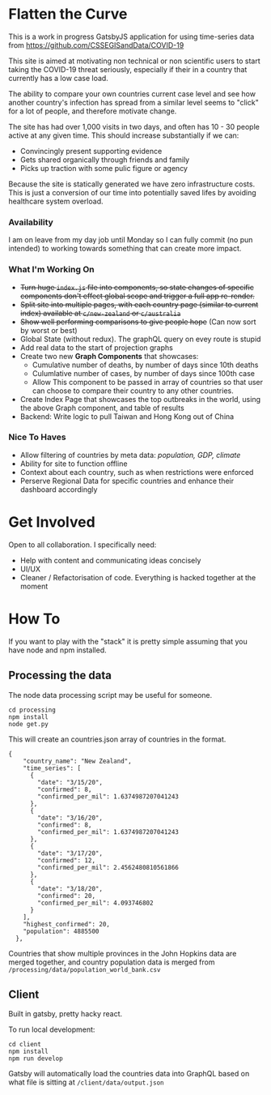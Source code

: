 # Flatten the Curve

This is a work in progress GatsbyJS application for using time-series data from https://github.com/CSSEGISandData/COVID-19

This site is aimed at motivating non technical or non scientific users to start taking the COVID-19 threat seriously, especially if their in a country that currently has a low case load. 

The ability to compare your own countries current case level and see how another country's infection has spread from a similar level seems to "click" for a lot of people, and therefore motivate change. 

The site has had over 1,000 visits in two days, and often has 10 - 30 people active at any given time. 
This should increase substantially if we can:
  - Convincingly present supporting evidence 
  - Gets shared organically through friends and family
  - Picks up traction with some pulic figure or agency

Because the site is statically generated we have zero infrastructure costs. This is just a conversion of our time into potentially saved lifes by avoiding healthcare system overload.

### Availability
I am on leave from my day job until Monday so I can fully commit (no pun intended) to working towards something that can create more impact.

### What I'm Working On
- ~~Turn huge `index.js` file into components, so state changes of specific components don't effect global scope and trigger a full app re-render.~~
- ~~Split site into multiple pages, with each country page (similar to current index) available at `c/new-zealand` or `c/australia`~~
- ~~Show well performing comparisons to give people hope~~ (Can now sort by worst or best)
- Global State (without redux). The graphQL query on evey route is stupid
- Add real data to the start of projection graphs
- Create two new **Graph Components**  that showcases:
  - Cumulative number of deaths, by number of days since 10th deaths
  - Culumlative number of cases, by number of days since 100th case
  - Allow This component to be passed in array of countries so that user can choose to compare their country to any other countries.
- Create Index Page that showcases the top outbreaks in the world, using the above Graph component, and table of results
- Backend: Write logic to pull Taiwan and Hong Kong out of China

### Nice To Haves
- Allow filtering of countries by meta data: *population, GDP, climate*
- Ability for site to function offline
- Context about each country, such as when restrictions were enforced
- Perserve Regional Data for specific countries and enhance their dashboard accordingly

# Get Involved
Open to all collaboration. I specifically need:
- Help with content and communicating ideas concisely
- UI/UX
- Cleaner / Refactorisation of code. Everything is hacked together at the moment

# How To
If you want to play with the "stack" it is pretty simple  assuming that you have node and npm installed.

## Processing the data
The node data processing script may be useful for someone.
```
cd processing
npm install 
node get.py
```
This will create an countries.json array of countries in the format. 
```
{
    "country_name": "New Zealand",
    "time_series": [
      {
        "date": "3/15/20",
        "confirmed": 8,
        "confirmed_per_mil": 1.6374987207041243
      },
      {
        "date": "3/16/20",
        "confirmed": 8,
        "confirmed_per_mil": 1.6374987207041243
      },
      {
        "date": "3/17/20",
        "confirmed": 12,
        "confirmed_per_mil": 2.4562480810561866
      },
      {
        "date": "3/18/20",
        "confirmed": 20,
        "confirmed_per_mil": 4.093746802
      }
    ],
    "highest_confirmed": 20,
    "population": 4885500
  },
```
Countries that show multiple provinces in the John Hopkins data are merged together, and country population data is merged from `/processing/data/population_world_bank.csv`

## Client
Built in gatsby, pretty hacky react.

To run local development:
```
cd client
npm install
npm run develop
``` 
Gatsby will automatically load the countries data into GraphQL based on what file is sitting at `/client/data/output.json`


